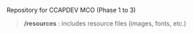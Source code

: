 Repository for CCAPDEV MCO (Phase 1 to 3)

> **/resources** : includes resource files (images, fonts, etc.)
